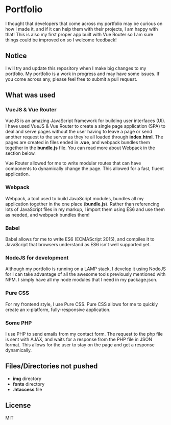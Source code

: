 # Portfolio
I thought that developers that come across my portfolio may be curious on how I made it, and if it can help them with their projects, I am happy with that! This is also my first proper app built with Vue Router so I am sure things could be improved on so I welcome feedback!

## Notice
I will try and update this repository when I make big changes to my portfolio. My portfolio is a work in progress and may have some issues. If you come across any, please feel free to submit a pull request.

## What was used
### VueJS & Vue Router
VueJS is an amazing JavaScript framework for building user interfaces (UI). I have used VueJS & Vue Router to create a single page application (SPA) to deal and serve pages without the user having to leave a page or send another request to the server as they're all loaded through **index.html**. The pages are created in files ended in **.vue**, and webpack bundles them together in the **bundle.js** file. You can read more about Webpack in the section below.

Vue Router allowed for me to write modular routes that can have components to dynamically change the page. This allowed for a fast, fluent application.

### Webpack
Webpack, a tool used to build JavaScript modules, bundles all my application together in the one place (**bundle.js**). Rather than referencing lots of JavaScript files in my markup, I import them using ES6 and use them as needed, and webpack bundles them!

### Babel
Babel allows for me to write ES6 (ECMAScript 2015), and compiles it to JavaScript that browsers understand as ES6 isn't well supported yet.

### NodeJS for development
Although my portfolio is running on a LAMP stack, I develop it using NodeJS for I can take advantage of all the awesome tools previously mentioned with NPM. I simply have all my node modules that I need in my package.json.

### Pure CSS
For my frontend style, I use Pure CSS. Pure CSS allows for me to quickly create an x-platform, fully-responsive application. 

### Some PHP
I use PHP to send emails from my contact form. The request to the php file is sent with AJAX, and waits for a response from the PHP file in JSON format. This allows for the user to stay on the page and get a response dynamically.

## Files/Directories not pushed
- **img** directory
- **fonts** directory
- **.htaccess** file 

## License

MIT
